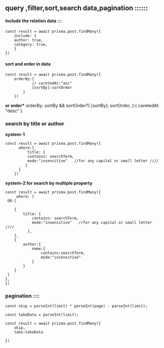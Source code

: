 ## query ,filter,sort,search data,pagination ::::::

#### include the relation data :::

    const result = await prisma.post.findMany({
        include: {
        author: true,
        category: true,
        }
    })

#### sort and order in data

    const result = await prisma.post.findMany({
        orderBy:{
                // caretedAt:"asc"
                [sortBy]:sortOrder
            }
        })

**or order\***
orderBy:
sortBy && sortOrder?{
[sortBy]: sortOrder,
}:{ caretedAt: "desc" }

### search by title or author

**system-1**

    const result = await prisma.post.findMany({
          where:{
              title: {
              contains: searchTerm,
              mode:"insensitive"   //for any capital or small letter ////
             }
          }
        })

**system-2 for search by multiple property**

    const result = await prisma.post.findMany({
         where: {
     OR:[

        {
            title: {
                contains: searchTerm,
                mode:"insensitive"   //for any capital or small letter ////
              },
        },
        {
            author:{
                name:{
                    contains:searchTerm,
                    mode:"insensitive"
                }
            }
        }
     ]
    },
    })

### pagination ::::

    const skip = parseInt(limit) * parseInt(page) - parseInt(limit);

    const takeData = parseInt(limit);

    const result = await prisma.post.findMany({
        skip,
        take:takeData

    })
